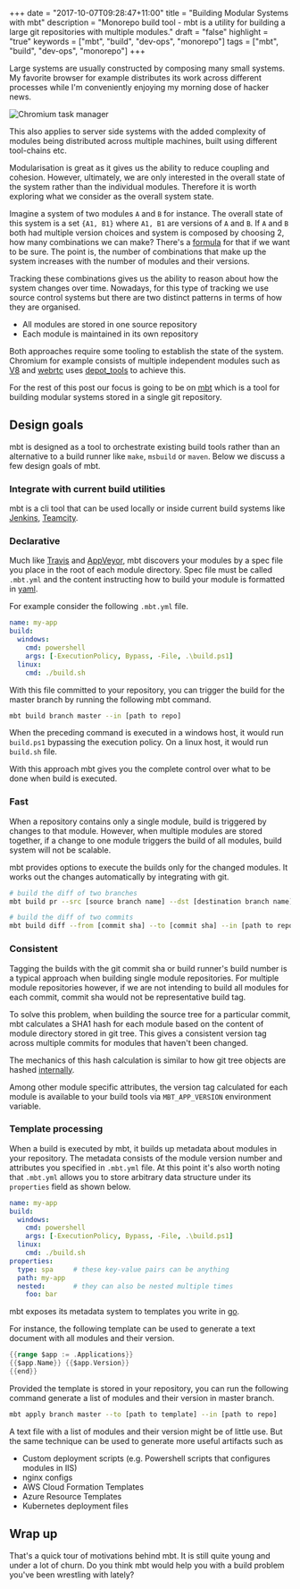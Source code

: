 +++
date = "2017-10-07T09:28:47+11:00"
title = "Building Modular Systems with mbt"
description = "Monorepo build tool - mbt is a utility for building a large git repositories with multiple modules."
draft = "false"
highlight = "true"
keywords = ["mbt", "build", "dev-ops", "monorepo"]
tags = ["mbt", "build", "dev-ops", "monorepo"]
+++

Large systems are usually constructed by composing many small systems. My favorite 
browser for example distributes its work across different processes while
I'm conveniently enjoying my morning dose of hacker news. 

![Chromium task manager](/building-modular-systems-with-mbt/chromium-task-manager.png)

This also applies to server side systems with the added complexity of 
modules being distributed across multiple machines, built using different 
tool-chains etc.

Modularisation is great as it gives us the ability to reduce coupling and 
cohesion. However, ultimately, we are only interested in the overall 
state of the system rather than the individual modules. Therefore it is worth
exploring what we consider as the overall system state.

Imagine a system of two modules `A` and `B` for instance. 
The overall state of this system is a set 
`{A1, B1}` where `A1, B1` are versions of `A` and `B`. If `A` and `B`
both had multiple version choices and system is composed by choosing 2, how 
many combinations we can make? There's a [formula](http://mathworld.wolfram.com/BinomialCoefficient.html) for that if we 
want to be sure. The point is, the number of combinations that make up the system
increases with the number of modules and their versions.

Tracking these combinations gives us the ability to reason about how 
the system changes over time. Nowadays, for this type of tracking we 
use source control systems but there are two distinct patterns in 
terms of how they are organised.

- All modules are stored in one source repository
- Each module is maintained in its own repository

Both approaches require some tooling to establish the state of the system.
Chromium for example consists of multiple independent modules 
such as [V8](https://chromium.googlesource.com/v8/v8.git) and [webrtc](https://webrtc.googlesource.com/src.git) uses [depot_tools](https://chromium.googlesource.com/chromium/tools/depot_tools/+/master/fetch.py) to achieve this.    
 
For the rest of this post our focus is going to be on [mbt](https://github.com/buddyspike/mbt) which 
is a tool for building modular systems stored in a single git repository.

## Design goals
mbt is designed as a tool to orchestrate existing build tools rather than
an alternative to a build runner like `make`, `msbuild` or `maven`. Below we 
discuss a few design goals of mbt.

### Integrate with current build utilities
mbt is a cli tool that can be used locally or inside current build systems like [Jenkins](https://jenkins.io), [Teamcity](https://www.jetbrains.com/teamcity/).

### Declarative 
  
Much like [Travis](https://travis-ci.org) and [AppVeyor](https://www.appveyor.com/), mbt 
discovers your modules by a spec file you place in the root of each module directory.
Spec file must be called `.mbt.yml` and the content instructing how to build your 
module is formatted in [yaml](http://yaml.org/spec/).

For example consider the following `.mbt.yml` file.

```yaml
name: my-app
build:
  windows:
    cmd: powershell
    args: [-ExecutionPolicy, Bypass, -File, .\build.ps1]
  linux:
    cmd: ./build.sh
```

With this file committed to your repository, you can trigger the build for 
the master branch by running the following mbt command.

```sh
mbt build branch master --in [path to repo]
```

When the preceding command is executed in a windows host, it would run `build.ps1` 
bypassing the execution policy. On a linux host, it would run `build.sh` file.

With this approach mbt gives you the complete control over what to be done 
when build is executed. 

### Fast
When a repository contains only a single module, build is triggered by changes to 
that module. However, when multiple modules are stored together, if a change to 
one module triggers the build of all modules, build system will not be scalable. 

mbt provides options to execute the builds only for the changed modules. It works 
out the changes automatically by integrating with git.

```sh
# build the diff of two branches
mbt build pr --src [source branch name] --dst [destination branch name] --in [path to repo] 

# build the diff of two commits
mbt build diff --from [commit sha] --to [commit sha] --in [path to repo]

```

### Consistent
Tagging the builds with the git commit sha or build runner's build number 
is a typical approach when building single module repositories. 
For multiple module repositories however, 
if we are not intending to build all modules for each commit, commit sha would 
not be representative build tag.

To solve this problem, when building the source tree for a particular commit,
mbt calculates a SHA1 hash for each module based on the content of module directory stored 
in git tree. This gives a consistent version tag across multiple commits for modules that haven't been changed.

The mechanics of this hash calculation is similar to 
how git tree objects are hashed [internally](https://git-scm.com/book/en/v2/Git-Internals-Git-Objects). 

Among other module specific attributes, the version tag calculated for 
each module is available to your build tools via `MBT_APP_VERSION` 
environment variable. 

### Template processing

When a build is executed by mbt, it builds up metadata about modules in your repository.
The metadata consists of the module version number and attributes you specified in `.mbt.yml` file.
At this point it's also worth noting that `.mbt.yml` allows you to store arbitrary data structure 
under its `properties` field as shown below.

```yaml
name: my-app
build:
  windows:
    cmd: powershell
    args: [-ExecutionPolicy, Bypass, -File, .\build.ps1]
  linux:
    cmd: ./build.sh
properties:
  type: spa     # these key-value pairs can be anything
  path: my-app
  nested:       # they can also be nested multiple times
    foo: bar    
```

mbt exposes its metadata system to templates you write in [go](https://golang.org/pkg/text/template/).

For instance, the following template can be used to generate a text document 
with all modules and their version.

```go
{{range $app := .Applications}}
{{$app.Name}} {{$app.Version}}
{{end}}
```

Provided the template is stored in your repository, you can run the following command 
generate a list of modules and their version in master branch.

```sh
mbt apply branch master --to [path to template] --in [path to repo]
```

A text file with a list of modules and their version might be of little use. But the same
technique can be used to generate more useful artifacts such as

- Custom deployment scripts (e.g. Powershell scripts that configures modules in IIS)
- nginx configs
- AWS Cloud Formation Templates
- Azure Resource Templates
- Kubernetes deployment files
 
## Wrap up
That's a quick tour of motivations behind mbt. 
It is still quite young and under a lot of churn. 
Do you think mbt would help you with a build problem you've been wrestling with lately?
